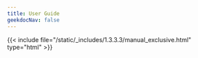 ```yaml
---
title: User Guide
geekdocNav: false
---
```

{{< include file="/static/_includes/1.3.3.3/manual_exclusive.html" type="html" >}}